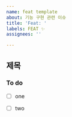 ```yaml
---
name: feat template
about: 기능 구현 관련 이슈
title: 'Feat: '
labels: FEAT ✨
assignees: ''

---
```


## 제목

###  To do
- [ ] one
- [ ] two

